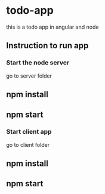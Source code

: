 # todo-app
this is a todo app in angular and node

## Instruction to run app

### Start the node server

go to server folder

## npm install
## npm start

### Start client app

go to client folder

## npm install
## npm start
